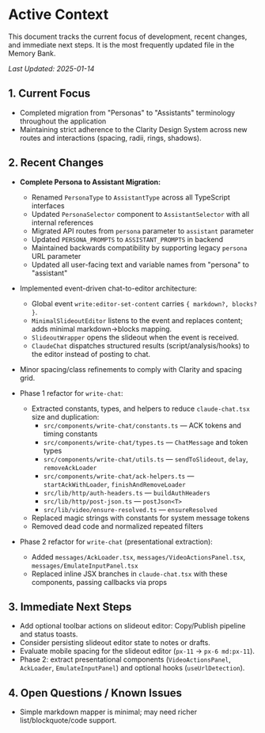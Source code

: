# Active Context

This document tracks the current focus of development, recent changes, and immediate next steps. It is the most frequently updated file in the Memory Bank.

_Last Updated: 2025-01-14_

## 1. Current Focus

- Completed migration from "Personas" to "Assistants" terminology throughout the application
- Maintaining strict adherence to the Clarity Design System across new routes and interactions (spacing, radii, rings, shadows).

## 2. Recent Changes

- **Complete Persona to Assistant Migration:**
  - Renamed `PersonaType` to `AssistantType` across all TypeScript interfaces
  - Updated `PersonaSelector` component to `AssistantSelector` with all internal references
  - Migrated API routes from `persona` parameter to `assistant` parameter
  - Updated `PERSONA_PROMPTS` to `ASSISTANT_PROMPTS` in backend
  - Maintained backwards compatibility by supporting legacy `persona` URL parameter
  - Updated all user-facing text and variable names from "persona" to "assistant"

- Implemented event-driven chat-to-editor architecture:
  - Global event `write:editor-set-content` carries `{ markdown?, blocks? }`.
  - `MinimalSlideoutEditor` listens to the event and replaces content; adds minimal markdown→blocks mapping.
  - `SlideoutWrapper` opens the slideout when the event is received.
  - `ClaudeChat` dispatches structured results (script/analysis/hooks) to the editor instead of posting to chat.
- Minor spacing/class refinements to comply with Clarity and spacing grid.

- Phase 1 refactor for `write-chat`:
  - Extracted constants, types, and helpers to reduce `claude-chat.tsx` size and duplication:
    - `src/components/write-chat/constants.ts` — ACK tokens and timing constants
    - `src/components/write-chat/types.ts` — `ChatMessage` and token types
    - `src/components/write-chat/utils.ts` — `sendToSlideout`, `delay`, `removeAckLoader`
    - `src/components/write-chat/ack-helpers.ts` — `startAckWithLoader`, `finishAndRemoveLoader`
    - `src/lib/http/auth-headers.ts` — `buildAuthHeaders`
    - `src/lib/http/post-json.ts` — `postJson<T>`
    - `src/lib/video/ensure-resolved.ts` — `ensureResolved`
  - Replaced magic strings with constants for system message tokens
  - Removed dead code and normalized repeated filters

- Phase 2 refactor for `write-chat` (presentational extraction):
  - Added `messages/AckLoader.tsx`, `messages/VideoActionsPanel.tsx`, `messages/EmulateInputPanel.tsx`
  - Replaced inline JSX branches in `claude-chat.tsx` with these components, passing callbacks via props

## 3. Immediate Next Steps

- Add optional toolbar actions on slideout editor: Copy/Publish pipeline and status toasts.
- Consider persisting slideout editor state to notes or drafts.
- Evaluate mobile spacing for the slideout editor (`px-11` → `px-6 md:px-11`).
- Phase 2: extract presentational components (`VideoActionsPanel`, `AckLoader`, `EmulateInputPanel`) and optional hooks (`useUrlDetection`).

## 4. Open Questions / Known Issues

- Simple markdown mapper is minimal; may need richer list/blockquote/code support.
